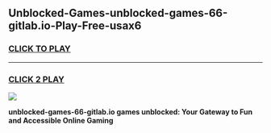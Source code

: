 
## Unblocked-Games-unblocked-games-66-gitlab.io-Play-Free-usax6
<h3>
<a href="https://premium76.site?title=unblocked-games-66-gitlab.io&ref=20A">CLICK TO PLAY</a></h3>
<hr>

<h3>
<a href="https://premium76.site?title=unblocked-games-66-gitlab.io&ref=20A">CLICK 2 PLAY</a>
  
</h3>

<a href="https://premium76.site?title=unblocked-games-66-gitlab.io&ref=20A"><img src="https://clearcache.store/games.png"></a>


**unblocked-games-66-gitlab.io games unblocked: Your Gateway to Fun and Accessible Online Gaming**
